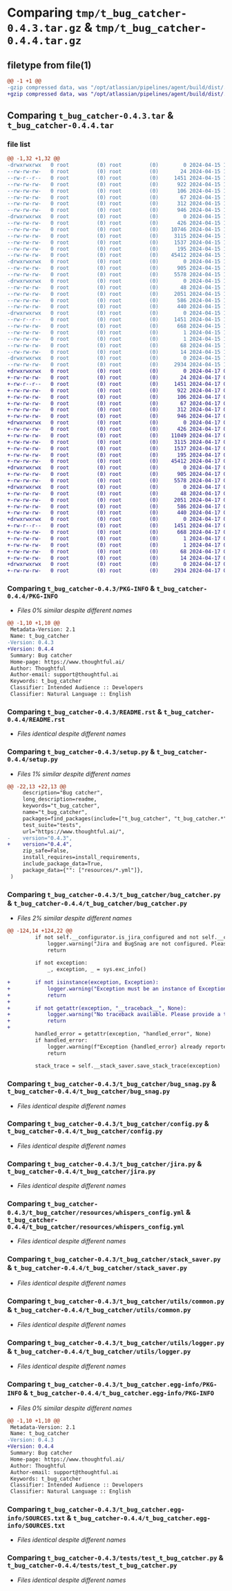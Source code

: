 # Comparing `tmp/t_bug_catcher-0.4.3.tar.gz` & `tmp/t_bug_catcher-0.4.4.tar.gz`

## filetype from file(1)

```diff
@@ -1 +1 @@
-gzip compressed data, was "/opt/atlassian/pipelines/agent/build/dist/.tmp-5govxv9y/t_bug_catcher-0.4.3.tar", last modified: Mon Apr 15 11:02:43 2024, max compression
+gzip compressed data, was "/opt/atlassian/pipelines/agent/build/dist/.tmp-rt3__0l8/t_bug_catcher-0.4.4.tar", last modified: Wed Apr 17 08:22:43 2024, max compression
```

## Comparing `t_bug_catcher-0.4.3.tar` & `t_bug_catcher-0.4.4.tar`

### file list

```diff
@@ -1,32 +1,32 @@
-drwxrwxrwx   0 root         (0) root         (0)        0 2024-04-15 11:02:43.737404 t_bug_catcher-0.4.3/
--rw-rw-rw-   0 root         (0) root         (0)       24 2024-04-15 11:02:18.000000 t_bug_catcher-0.4.3/MANIFEST.in
--rw-r--r--   0 root         (0) root         (0)     1451 2024-04-15 11:02:43.737404 t_bug_catcher-0.4.3/PKG-INFO
--rw-rw-rw-   0 root         (0) root         (0)      922 2024-04-15 11:02:18.000000 t_bug_catcher-0.4.3/README.rst
--rw-rw-rw-   0 root         (0) root         (0)      106 2024-04-15 11:02:18.000000 t_bug_catcher-0.4.3/pyproject.toml
--rw-rw-rw-   0 root         (0) root         (0)       67 2024-04-15 11:02:18.000000 t_bug_catcher-0.4.3/requirements.txt
--rw-rw-rw-   0 root         (0) root         (0)      312 2024-04-15 11:02:43.737404 t_bug_catcher-0.4.3/setup.cfg
--rw-rw-rw-   0 root         (0) root         (0)      946 2024-04-15 11:02:18.000000 t_bug_catcher-0.4.3/setup.py
-drwxrwxrwx   0 root         (0) root         (0)        0 2024-04-15 11:02:43.737404 t_bug_catcher-0.4.3/t_bug_catcher/
--rw-rw-rw-   0 root         (0) root         (0)      426 2024-04-15 11:02:18.000000 t_bug_catcher-0.4.3/t_bug_catcher/__init__.py
--rw-rw-rw-   0 root         (0) root         (0)    10746 2024-04-15 11:02:18.000000 t_bug_catcher-0.4.3/t_bug_catcher/bug_catcher.py
--rw-rw-rw-   0 root         (0) root         (0)     3115 2024-04-15 11:02:18.000000 t_bug_catcher-0.4.3/t_bug_catcher/bug_snag.py
--rw-rw-rw-   0 root         (0) root         (0)     1537 2024-04-15 11:02:18.000000 t_bug_catcher-0.4.3/t_bug_catcher/config.py
--rw-rw-rw-   0 root         (0) root         (0)      195 2024-04-15 11:02:18.000000 t_bug_catcher-0.4.3/t_bug_catcher/exceptions.py
--rw-rw-rw-   0 root         (0) root         (0)    45412 2024-04-15 11:02:18.000000 t_bug_catcher-0.4.3/t_bug_catcher/jira.py
-drwxrwxrwx   0 root         (0) root         (0)        0 2024-04-15 11:02:43.737404 t_bug_catcher-0.4.3/t_bug_catcher/resources/
--rw-rw-rw-   0 root         (0) root         (0)      905 2024-04-15 11:02:18.000000 t_bug_catcher-0.4.3/t_bug_catcher/resources/whispers_config.yml
--rw-rw-rw-   0 root         (0) root         (0)     5578 2024-04-15 11:02:18.000000 t_bug_catcher-0.4.3/t_bug_catcher/stack_saver.py
-drwxrwxrwx   0 root         (0) root         (0)        0 2024-04-15 11:02:43.737404 t_bug_catcher-0.4.3/t_bug_catcher/utils/
--rw-rw-rw-   0 root         (0) root         (0)       48 2024-04-15 11:02:18.000000 t_bug_catcher-0.4.3/t_bug_catcher/utils/__init__.py
--rw-rw-rw-   0 root         (0) root         (0)     2051 2024-04-15 11:02:18.000000 t_bug_catcher-0.4.3/t_bug_catcher/utils/common.py
--rw-rw-rw-   0 root         (0) root         (0)      586 2024-04-15 11:02:18.000000 t_bug_catcher-0.4.3/t_bug_catcher/utils/logger.py
--rw-rw-rw-   0 root         (0) root         (0)      440 2024-04-15 11:02:18.000000 t_bug_catcher-0.4.3/t_bug_catcher/workitems.py
-drwxrwxrwx   0 root         (0) root         (0)        0 2024-04-15 11:02:43.737404 t_bug_catcher-0.4.3/t_bug_catcher.egg-info/
--rw-r--r--   0 root         (0) root         (0)     1451 2024-04-15 11:02:43.000000 t_bug_catcher-0.4.3/t_bug_catcher.egg-info/PKG-INFO
--rw-rw-rw-   0 root         (0) root         (0)      668 2024-04-15 11:02:43.000000 t_bug_catcher-0.4.3/t_bug_catcher.egg-info/SOURCES.txt
--rw-rw-rw-   0 root         (0) root         (0)        1 2024-04-15 11:02:43.000000 t_bug_catcher-0.4.3/t_bug_catcher.egg-info/dependency_links.txt
--rw-rw-rw-   0 root         (0) root         (0)        1 2024-04-15 11:02:43.000000 t_bug_catcher-0.4.3/t_bug_catcher.egg-info/not-zip-safe
--rw-rw-rw-   0 root         (0) root         (0)       68 2024-04-15 11:02:43.000000 t_bug_catcher-0.4.3/t_bug_catcher.egg-info/requires.txt
--rw-rw-rw-   0 root         (0) root         (0)       14 2024-04-15 11:02:43.000000 t_bug_catcher-0.4.3/t_bug_catcher.egg-info/top_level.txt
-drwxrwxrwx   0 root         (0) root         (0)        0 2024-04-15 11:02:43.737404 t_bug_catcher-0.4.3/tests/
--rw-rw-rw-   0 root         (0) root         (0)     2934 2024-04-15 11:02:18.000000 t_bug_catcher-0.4.3/tests/test_t_bug_catcher.py
+drwxrwxrwx   0 root         (0) root         (0)        0 2024-04-17 08:22:43.301112 t_bug_catcher-0.4.4/
+-rw-rw-rw-   0 root         (0) root         (0)       24 2024-04-17 08:22:15.000000 t_bug_catcher-0.4.4/MANIFEST.in
+-rw-r--r--   0 root         (0) root         (0)     1451 2024-04-17 08:22:43.301112 t_bug_catcher-0.4.4/PKG-INFO
+-rw-rw-rw-   0 root         (0) root         (0)      922 2024-04-17 08:22:15.000000 t_bug_catcher-0.4.4/README.rst
+-rw-rw-rw-   0 root         (0) root         (0)      106 2024-04-17 08:22:15.000000 t_bug_catcher-0.4.4/pyproject.toml
+-rw-rw-rw-   0 root         (0) root         (0)       67 2024-04-17 08:22:15.000000 t_bug_catcher-0.4.4/requirements.txt
+-rw-rw-rw-   0 root         (0) root         (0)      312 2024-04-17 08:22:43.301112 t_bug_catcher-0.4.4/setup.cfg
+-rw-rw-rw-   0 root         (0) root         (0)      946 2024-04-17 08:22:15.000000 t_bug_catcher-0.4.4/setup.py
+drwxrwxrwx   0 root         (0) root         (0)        0 2024-04-17 08:22:43.297112 t_bug_catcher-0.4.4/t_bug_catcher/
+-rw-rw-rw-   0 root         (0) root         (0)      426 2024-04-17 08:22:15.000000 t_bug_catcher-0.4.4/t_bug_catcher/__init__.py
+-rw-rw-rw-   0 root         (0) root         (0)    11049 2024-04-17 08:22:15.000000 t_bug_catcher-0.4.4/t_bug_catcher/bug_catcher.py
+-rw-rw-rw-   0 root         (0) root         (0)     3115 2024-04-17 08:22:15.000000 t_bug_catcher-0.4.4/t_bug_catcher/bug_snag.py
+-rw-rw-rw-   0 root         (0) root         (0)     1537 2024-04-17 08:22:15.000000 t_bug_catcher-0.4.4/t_bug_catcher/config.py
+-rw-rw-rw-   0 root         (0) root         (0)      195 2024-04-17 08:22:15.000000 t_bug_catcher-0.4.4/t_bug_catcher/exceptions.py
+-rw-rw-rw-   0 root         (0) root         (0)    45412 2024-04-17 08:22:15.000000 t_bug_catcher-0.4.4/t_bug_catcher/jira.py
+drwxrwxrwx   0 root         (0) root         (0)        0 2024-04-17 08:22:43.297112 t_bug_catcher-0.4.4/t_bug_catcher/resources/
+-rw-rw-rw-   0 root         (0) root         (0)      905 2024-04-17 08:22:15.000000 t_bug_catcher-0.4.4/t_bug_catcher/resources/whispers_config.yml
+-rw-rw-rw-   0 root         (0) root         (0)     5578 2024-04-17 08:22:15.000000 t_bug_catcher-0.4.4/t_bug_catcher/stack_saver.py
+drwxrwxrwx   0 root         (0) root         (0)        0 2024-04-17 08:22:43.301112 t_bug_catcher-0.4.4/t_bug_catcher/utils/
+-rw-rw-rw-   0 root         (0) root         (0)       48 2024-04-17 08:22:15.000000 t_bug_catcher-0.4.4/t_bug_catcher/utils/__init__.py
+-rw-rw-rw-   0 root         (0) root         (0)     2051 2024-04-17 08:22:15.000000 t_bug_catcher-0.4.4/t_bug_catcher/utils/common.py
+-rw-rw-rw-   0 root         (0) root         (0)      586 2024-04-17 08:22:15.000000 t_bug_catcher-0.4.4/t_bug_catcher/utils/logger.py
+-rw-rw-rw-   0 root         (0) root         (0)      440 2024-04-17 08:22:15.000000 t_bug_catcher-0.4.4/t_bug_catcher/workitems.py
+drwxrwxrwx   0 root         (0) root         (0)        0 2024-04-17 08:22:43.301112 t_bug_catcher-0.4.4/t_bug_catcher.egg-info/
+-rw-r--r--   0 root         (0) root         (0)     1451 2024-04-17 08:22:43.000000 t_bug_catcher-0.4.4/t_bug_catcher.egg-info/PKG-INFO
+-rw-rw-rw-   0 root         (0) root         (0)      668 2024-04-17 08:22:43.000000 t_bug_catcher-0.4.4/t_bug_catcher.egg-info/SOURCES.txt
+-rw-rw-rw-   0 root         (0) root         (0)        1 2024-04-17 08:22:43.000000 t_bug_catcher-0.4.4/t_bug_catcher.egg-info/dependency_links.txt
+-rw-rw-rw-   0 root         (0) root         (0)        1 2024-04-17 08:22:43.000000 t_bug_catcher-0.4.4/t_bug_catcher.egg-info/not-zip-safe
+-rw-rw-rw-   0 root         (0) root         (0)       68 2024-04-17 08:22:43.000000 t_bug_catcher-0.4.4/t_bug_catcher.egg-info/requires.txt
+-rw-rw-rw-   0 root         (0) root         (0)       14 2024-04-17 08:22:43.000000 t_bug_catcher-0.4.4/t_bug_catcher.egg-info/top_level.txt
+drwxrwxrwx   0 root         (0) root         (0)        0 2024-04-17 08:22:43.301112 t_bug_catcher-0.4.4/tests/
+-rw-rw-rw-   0 root         (0) root         (0)     2934 2024-04-17 08:22:15.000000 t_bug_catcher-0.4.4/tests/test_t_bug_catcher.py
```

### Comparing `t_bug_catcher-0.4.3/PKG-INFO` & `t_bug_catcher-0.4.4/PKG-INFO`

 * *Files 0% similar despite different names*

```diff
@@ -1,10 +1,10 @@
 Metadata-Version: 2.1
 Name: t_bug_catcher
-Version: 0.4.3
+Version: 0.4.4
 Summary: Bug catcher
 Home-page: https://www.thoughtful.ai/
 Author: Thoughtful
 Author-email: support@thoughtful.ai
 Keywords: t_bug_catcher
 Classifier: Intended Audience :: Developers
 Classifier: Natural Language :: English
```

### Comparing `t_bug_catcher-0.4.3/README.rst` & `t_bug_catcher-0.4.4/README.rst`

 * *Files identical despite different names*

### Comparing `t_bug_catcher-0.4.3/setup.py` & `t_bug_catcher-0.4.4/setup.py`

 * *Files 1% similar despite different names*

```diff
@@ -22,13 +22,13 @@
     description="Bug catcher",
     long_description=readme,
     keywords="t_bug_catcher",
     name="t_bug_catcher",
     packages=find_packages(include=["t_bug_catcher", "t_bug_catcher.*"]),
     test_suite="tests",
     url="https://www.thoughtful.ai/",
-    version="0.4.3",
+    version="0.4.4",
     zip_safe=False,
     install_requires=install_requirements,
     include_package_data=True,
     package_data={"": ["resources/*.yml"]},
 )
```

### Comparing `t_bug_catcher-0.4.3/t_bug_catcher/bug_catcher.py` & `t_bug_catcher-0.4.4/t_bug_catcher/bug_catcher.py`

 * *Files 2% similar despite different names*

```diff
@@ -124,14 +124,22 @@
         if not self.__configurator.is_jira_configured and not self.__configurator.is_bugsnag_configured:
             logger.warning("Jira and BugSnag are not configured. Please configure them before reporting an error.")
             return
 
         if not exception:
             _, exception, _ = sys.exc_info()
 
+        if not isinstance(exception, Exception):
+            logger.warning("Exception must be an instance of Exception.")
+            return
+
+        if not getattr(exception, "__traceback__", None):
+            logger.warning("No traceback available. Please provide a traceback.")
+            return
+
         handled_error = getattr(exception, "handled_error", None)
         if handled_error:
             logger.warning(f"Exception {handled_error} already reported.")
             return
 
         stack_trace = self.__stack_saver.save_stack_trace(exception)
```

### Comparing `t_bug_catcher-0.4.3/t_bug_catcher/bug_snag.py` & `t_bug_catcher-0.4.4/t_bug_catcher/bug_snag.py`

 * *Files identical despite different names*

### Comparing `t_bug_catcher-0.4.3/t_bug_catcher/config.py` & `t_bug_catcher-0.4.4/t_bug_catcher/config.py`

 * *Files identical despite different names*

### Comparing `t_bug_catcher-0.4.3/t_bug_catcher/jira.py` & `t_bug_catcher-0.4.4/t_bug_catcher/jira.py`

 * *Files identical despite different names*

### Comparing `t_bug_catcher-0.4.3/t_bug_catcher/resources/whispers_config.yml` & `t_bug_catcher-0.4.4/t_bug_catcher/resources/whispers_config.yml`

 * *Files identical despite different names*

### Comparing `t_bug_catcher-0.4.3/t_bug_catcher/stack_saver.py` & `t_bug_catcher-0.4.4/t_bug_catcher/stack_saver.py`

 * *Files identical despite different names*

### Comparing `t_bug_catcher-0.4.3/t_bug_catcher/utils/common.py` & `t_bug_catcher-0.4.4/t_bug_catcher/utils/common.py`

 * *Files identical despite different names*

### Comparing `t_bug_catcher-0.4.3/t_bug_catcher/utils/logger.py` & `t_bug_catcher-0.4.4/t_bug_catcher/utils/logger.py`

 * *Files identical despite different names*

### Comparing `t_bug_catcher-0.4.3/t_bug_catcher.egg-info/PKG-INFO` & `t_bug_catcher-0.4.4/t_bug_catcher.egg-info/PKG-INFO`

 * *Files 0% similar despite different names*

```diff
@@ -1,10 +1,10 @@
 Metadata-Version: 2.1
 Name: t_bug_catcher
-Version: 0.4.3
+Version: 0.4.4
 Summary: Bug catcher
 Home-page: https://www.thoughtful.ai/
 Author: Thoughtful
 Author-email: support@thoughtful.ai
 Keywords: t_bug_catcher
 Classifier: Intended Audience :: Developers
 Classifier: Natural Language :: English
```

### Comparing `t_bug_catcher-0.4.3/t_bug_catcher.egg-info/SOURCES.txt` & `t_bug_catcher-0.4.4/t_bug_catcher.egg-info/SOURCES.txt`

 * *Files identical despite different names*

### Comparing `t_bug_catcher-0.4.3/tests/test_t_bug_catcher.py` & `t_bug_catcher-0.4.4/tests/test_t_bug_catcher.py`

 * *Files identical despite different names*

